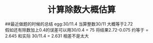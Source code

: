 # <center>计算除数大概估算</center>
##最近做题的时候的总结
egg:30/11.4
当算整数30/11 大概等于2.72  
假如还有除数加上0.4的误差可以用30/0.4 = 75
将结果2.72-0.075 约等于 = 2.645
和实际 30/11.4 = 2.631  相差不是太大